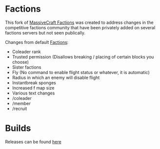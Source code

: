 Factions
====================
This fork of [MassiveCraft Factions](https://github.com/MassiveCraft/Factions) was created to address changes in the competitive factions community that have been privately added on several factions servers but not seen publically. 

Changes from default [Factions](https://github.com/MassiveCraft/Factions):

 * Coleader rank
 * Trusted permission (Disallows breaking / placing of certain blocks you choose)
 * Sister factions
 * Fly (No command to enable flight status or whatever, it is automatic)
 * Radius in which an enemy will disable flight
 * Instantbreak sponges
 * Increased f map size
 * Various text changes
 * /coleader
 * /member
 * /recruit
 
Builds
====================
Releases can be found [here](https://github.com/imaBASKET/Factions/releases)